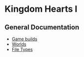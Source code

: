 # Kingdom Hearts I

## General Documentation

* [Game builds](builds.md)
* [Worlds](worlds.md)
* [File Types](file-type.md)

